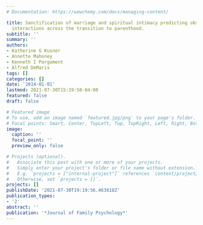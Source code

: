```yaml
---
# Documentation: https://wowchemy.com/docs/managing-content/

title: Sanctification of marriage and spiritual intimacy predicting observed marital
  interactions across the transition to parenthood.
subtitle: ''
summary: ''
authors:
- Katherine G Kusner
- Annette Mahoney
- Kenneth I Pargament
- Alfred DeMaris
tags: []
categories: []
date: '2014-01-01'
lastmod: 2021-07-30T15:19:58-04:00
featured: false
draft: false

# Featured image
# To use, add an image named `featured.jpg/png` to your page's folder.
# Focal points: Smart, Center, TopLeft, Top, TopRight, Left, Right, BottomLeft, Bottom, BottomRight.
image:
  caption: ''
  focal_point: ''
  preview_only: false

# Projects (optional).
#   Associate this post with one or more of your projects.
#   Simply enter your project's folder or file name without extension.
#   E.g. `projects = ["internal-project"]` references `content/project/deep-learning/index.md`.
#   Otherwise, set `projects = []`.
projects: []
publishDate: '2021-07-30T19:19:56.463618Z'
publication_types:
- '2'
abstract: ''
publication: '*Journal of Family Psychology*'
---
```

